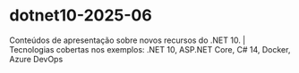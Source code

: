 # dotnet10-2025-06
Conteúdos de apresentação sobre novos recursos do .NET 10. | Tecnologias cobertas nos exemplos: .NET 10, ASP.NET Core, C# 14, Docker, Azure DevOps

